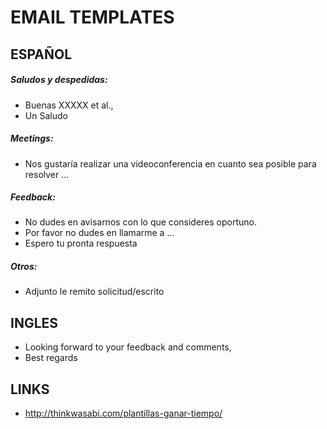 # EMAIL TEMPLATES


## ESPAÑOL

##### Saludos y despedidas:

* Buenas XXXXX et al.,
* Un Saludo

##### Meetings:

* Nos gustaría realizar una videoconferencia en cuanto sea posible para resolver ...

##### Feedback:

* No dudes en avisarnos con lo que consideres oportuno.
* Por favor no dudes en llamarme a ...
* Espero tu pronta respuesta

##### Otros:

* Adjunto le remito solicitud/escrito

## INGLES


* Looking forward to your feedback and comments,
* Best regards


## LINKS

* http://thinkwasabi.com/plantillas-ganar-tiempo/
